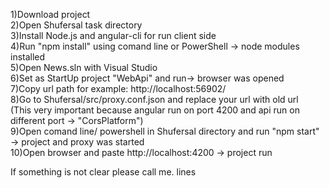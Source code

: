 1)Download project <br />
2)Open Shufersal task directory <br />
3)Install Node.js and angular-cli for run client side <br />
4)Run "npm install" using comand line or PowerShell -> node modules installed <br />
5)Open News.sln with Visual Studio <br />
6)Set as StartUp project "WebApi" and run-> browser was opened <br />
7)Copy url path for example: http://localhost:56902/ <br />
8)Go to Shufersal/src/proxy.conf.json and replace your url with old url <br />
(This very important because angular run on port 4200 and api run on different port -> "CorsPlatform") <br />
9)Open comand line/ powershell in Shufersal directory and run "npm start" -> project and proxy was started <br />
10)Open browser and paste http://localhost:4200 -> project run <br />

If something is not clear please call me. lines
